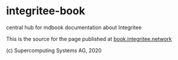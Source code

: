 # integritee-book
central hub for mdbook documentation about Integritee

This is the source for the page published at [book.integritee.network](https://book.integritee.network)

(c) Supercomputing Systems AG, 2020
